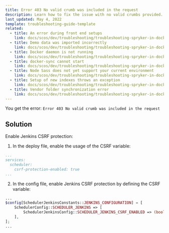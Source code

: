 ```yaml
---
title: Error 403 No valid crumb was included in the request
description: Learn how to fix the issue with no valid crumbs provided.
last_updated: May 4, 2022
template: troubleshooting-guide-template
related:
  - title: An error during front end setups
    link: docs/scos/dev/troubleshooting/troubleshooting-spryker-in-docker-issues/troubleshooting-docker-installation/an-error-during-front-end-setup.html
  - title: Demo data was imported incorrectly
    link: docs/scos/dev/troubleshooting/troubleshooting-spryker-in-docker-issues/troubleshooting-docker-installation/demo-data-was-imported-incorrectly.html
  - title: Docker daemon is not running
    link: docs/scos/dev/troubleshooting/troubleshooting-spryker-in-docker-issues/troubleshooting-docker-installation/docker-daemon-is-not-running.html
  - title: docker-sync cannot start
    link: docs/scos/dev/troubleshooting/troubleshooting-spryker-in-docker-issues/troubleshooting-docker-installation/docker-sync-cannot-start.html
  - title: Node Sass does not yet support your current environment
    link: docs/scos/dev/troubleshooting/troubleshooting-spryker-in-docker-issues/troubleshooting-docker-installation/node-saas-does-not-yet-support-your-current-environment.html
  - title: Setup of new indexes throws an exception
    link: docs/scos/dev/troubleshooting/troubleshooting-spryker-in-docker-issues/troubleshooting-docker-installation/setup-of-new-indexes-throws-an-exception.html
  - title: Vendor folder synchronization error
    link: docs/scos/dev/troubleshooting/troubleshooting-spryker-in-docker-issues/troubleshooting-docker-installation/vendor-folder-synchronization-error.html
---
```



You get the error: `Error 403 No valid crumb was included in the request`

## Solution

Enable Jenkins CSRF protection:


1. In the deploy file, enable the usage of the CSRF variable:

```yaml
...
services:
  scheduler:
    csrf-protection-enabled: true
...
```    

2. In the config file, enable Jenkins CSRF protection by defining the CSRF variable:

```php
...
$config[SchedulerJenkinsConstants::JENKINS_CONFIGURATION] = [
    SchedulerConfig::SCHEDULER_JENKINS => [
        SchedulerJenkinsConfig::SCHEDULER_JENKINS_CSRF_ENABLED => (bool)getenv('SPRYKER_JENKINS_CSRF_PROTECTION_ENABLED'),
    ],
];
...
```
